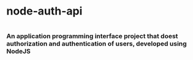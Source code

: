 <h1>node-auth-api<h1>


<h3>An application programming interface project that doest authorization and authentication of users, developed using NodeJS</h3>
